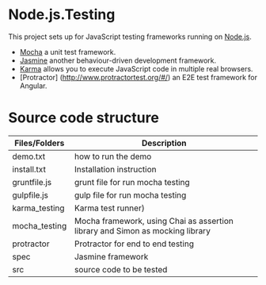 # Node.js.Testing

This project sets up for JavaScript testing frameworks running on [Node.js](https://nodejs.org/en/).

 - [Mocha](https://mochajs.org/) a unit test framework.
 - [Jasmine](https://jasmine.github.io/) another behaviour-driven development framework.
 - [Karma](https://www.npmjs.com/package/karma) allows you to execute JavaScript code in multiple real browsers.
 - [Protractor] (http://www.protractortest.org/#/) an E2E test framework for Angular. 
 
# Source code structure  

| Files/Folders | Description |
| ------ | ------ |
| demo.txt  | how to run the demo |
| install.txt  | Installation instruction |
| gruntfile.js   | grunt file for run mocha testing |
| gulpfile.js    | gulp  file for run mocha testing |
| karma_testing  | Karma test runner) |
| mocha_testing  | Mocha framework, using Chai as assertion library and Simon as mocking library |
| protractor | Protractor for end to end testing |
| spec | Jasmine framework |
| src | source code to be tested |

